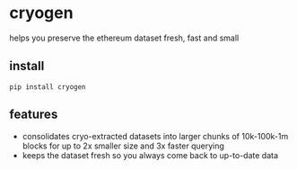 # cryogen

helps you preserve the ethereum dataset fresh, fast and small

## install

```
pip install cryogen
```

## features

- consolidates cryo-extracted datasets into larger chunks of 10k-100k-1m blocks for up to 2x smaller size and 3x faster querying
- keeps the dataset fresh so you always come back to up-to-date data

